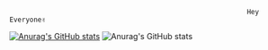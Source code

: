                                                                Hey Everyone✌
[![Anurag's GitHub stats](https://github-readme-stats.vercel.app/api?username=j8901)](https://github.com/anuraghazra/github-readme-stats)
![Anurag's GitHub stats](https://github-readme-stats.vercel.app/api?username=j8901&show_icons=true&theme=radical)

